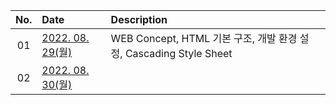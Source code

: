 | No.| Date | Description |
|:--:|:--|:--|
| 01 | [2022. 08. 29(월)](./0829.md) | WEB Concept, HTML 기본 구조, 개발 환경 설정, Cascading Style Sheet |
| 02 | [2022. 08. 30(월)]()|  |
